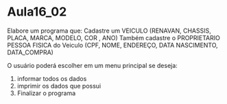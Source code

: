 # Aula16_02

Elabore um programa que:
Cadastre um VEICULO (RENAVAN, CHASSIS, PLACA, MARCA, MODELO, COR , ANO)
Também cadastre o PROPRIETARIO PESSOA FISICA do Veiculo (CPF, NOME, ENDEREÇO, DATA NASCIMENTO, DATA_COMPRA)


O usuário poderá escolher em um menu principal se deseja:

1) informar todos os dados
2) imprimir os dados que possui
3) Finalizar o programa
